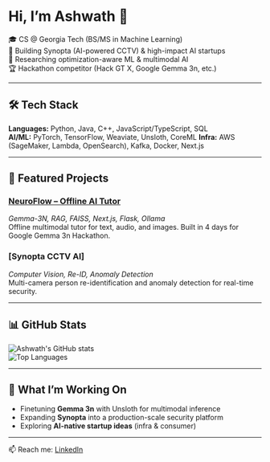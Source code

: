 # Hi, I’m Ashwath 👋  

🎓 CS @ Georgia Tech (BS/MS in Machine Learning)  
🚀 Building Synopta (AI-powered CCTV) & high-impact AI startups  
🔬 Researching optimization-aware ML & multimodal AI  
🏆 Hackathon competitor (Hack GT X, Google Gemma 3n, etc.)  

---

## 🛠 Tech Stack
**Languages:** Python, Java, C++, JavaScript/TypeScript, SQL  
**AI/ML:** PyTorch, TensorFlow, Weaviate, Unsloth, CoreML
**Infra:** AWS (SageMaker, Lambda, OpenSearch), Kafka, Docker, Next.js  

---

## 🌟 Featured Projects
### [NeuroFlow – Offline AI Tutor](https://github.com/ashwathkarunakaram/neuroflow)  
*Gemma-3N, RAG, FAISS, Next.js, Flask, Ollama*  
Offline multimodal tutor for text, audio, and images. Built in 4 days for Google Gemma 3n Hackathon.  

### [Synopta CCTV AI] 
*Computer Vision, Re-ID, Anomaly Detection*  
Multi-camera person re-identification and anomaly detection for real-time security.  

---

## 📊 GitHub Stats
![Ashwath's GitHub stats](https://github-readme-stats.vercel.app/api?username=ashwathkarunakaram&show_icons=true&theme=tokyonight)  
![Top Languages](https://github-readme-stats.vercel.app/api/top-langs/?username=ashwathkarunakaram&layout=compact&theme=tokyonight)  

---

## 🚀 What I’m Working On
- Finetuning **Gemma 3n** with Unsloth for multimodal inference  
- Expanding **Synopta** into a production-scale security platform  
- Exploring **AI-native startup ideas** (infra & consumer)  

---

📫 Reach me: [LinkedIn](https://www.linkedin.com/in/ashwathkarunakaram/)
